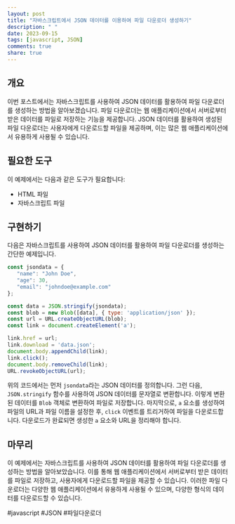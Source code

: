 ```yaml
---
layout: post
title: "자바스크립트에서 JSON 데이터를 이용하여 파일 다운로더 생성하기"
description: " "
date: 2023-09-15
tags: [javascript, JSON]
comments: true
share: true
---
```


## 개요
이번 포스트에서는 자바스크립트를 사용하여 JSON 데이터를 활용하여 파일 다운로더를 생성하는 방법을 알아보겠습니다. 파일 다운로더는 웹 애플리케이션에서 서버로부터 받은 데이터를 파일로 저장하는 기능을 제공합니다. JSON 데이터를 활용하여 생성된 파일 다운로더는 사용자에게 다운로드할 파일을 제공하며, 이는 많은 웹 애플리케이션에서 유용하게 사용될 수 있습니다. 

## 필요한 도구
이 예제에서는 다음과 같은 도구가 필요합니다:
- HTML 파일
- 자바스크립트 파일

## 구현하기
다음은 자바스크립트를 사용하여 JSON 데이터를 활용하여 파일 다운로더를 생성하는 간단한 예제입니다. 

```javascript
const jsondata = {
   "name": "John Doe",
   "age": 30,
   "email": "johndoe@example.com"
};

const data = JSON.stringify(jsondata);
const blob = new Blob([data], { type: 'application/json' });
const url = URL.createObjectURL(blob);
const link = document.createElement('a');

link.href = url;
link.download = 'data.json';
document.body.appendChild(link);
link.click();
document.body.removeChild(link);
URL.revokeObjectURL(url);
```

위의 코드에서는 먼저 `jsondata`라는 JSON 데이터를 정의합니다. 그런 다음, `JSON.stringify` 함수를 사용하여 JSON 데이터를 문자열로 변환합니다. 이렇게 변환된 데이터를 `Blob` 객체로 변환하여 파일로 저장합니다. 마지막으로, `a` 요소를 생성하여 파일의 URL과 파일 이름을 설정한 후, `click` 이벤트를 트리거하여 파일을 다운로드합니다. 다운로드가 완료되면 생성한 `a` 요소와 URL을 정리해야 합니다. 

## 마무리
이 예제에서는 자바스크립트를 사용하여 JSON 데이터를 활용하여 파일 다운로더를 생성하는 방법을 알아보았습니다. 이를 통해 웹 애플리케이션에서 서버로부터 받은 데이터를 파일로 저장하고, 사용자에게 다운로드할 파일을 제공할 수 있습니다. 이러한 파일 다운로더는 다양한 웹 애플리케이션에서 유용하게 사용될 수 있으며, 다양한 형식의 데이터를 다운로드할 수 있습니다.

#javascript #JSON #파일다운로더